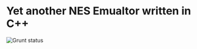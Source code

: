# Yet another NES Emualtor written in C++

![Grunt status](https://ci.appveyor.com/api/projects/status/github/elvircrn/NESEmu?branch=master&svg=true) 
